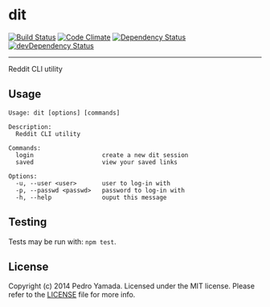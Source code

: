 dit
===
[![Build Status](https://travis-ci.org/yamadapc/dit.svg)](https://travis-ci.org/yamadapc/dit)
[![Code Climate](https://codeclimate.com/github/yamadapc/dit/badges/gpa.svg)](https://codeclimate.com/github/yamadapc/dit)
[![Dependency Status](https://david-dm.org/yamadapc/dit.svg)](https://david-dm.org/yamadapc/dit)
[![devDependency Status](https://david-dm.org/yamadapc/dit/dev-status.svg)](https://david-dm.org/yamadapc/dit#info=devDependencies)
- - -
Reddit CLI utility

## Usage
```
Usage: dit [options] [commands]

Description:
  Reddit CLI utility

Commands:
  login                   create a new dit session
  saved                   view your saved links

Options:
  -u, --user <user>       user to log-in with
  -p, --passwd <passwd>   password to log-in with
  -h, --help              ouput this message
```

## Testing
Tests may be run with: `npm test`.

## License
Copyright (c) 2014 Pedro Yamada. Licensed under the MIT license.
Please refer to the [LICENSE](LICENSE) file for more info.
